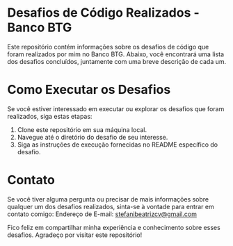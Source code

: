 # Desafios de Código Realizados - Banco BTG
Este repositório contém informações sobre os desafios de código que foram realizados por mim no Banco BTG. Abaixo, você encontrará uma lista dos desafios concluídos, juntamente com uma breve descrição de cada um.

# Como Executar os Desafios
Se você estiver interessado em executar ou explorar os desafios que foram realizados, siga estas etapas:

1. Clone este repositório em sua máquina local.
2. Navegue até o diretório do desafio de seu interesse.
3. Siga as instruções de execução fornecidas no README específico do desafio.

# Contato
Se você tiver alguma pergunta ou precisar de mais informações sobre qualquer um dos desafios realizados, sinta-se à vontade para entrar em contato comigo:
Endereço de E-mail: stefanibeatrizcv@gmail.com

Fico feliz em compartilhar minha experiência e conhecimento sobre esses desafios.
Agradeço por visitar este repositório!
